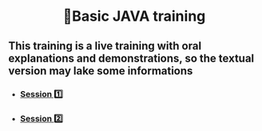 <h1 align="center">
    🍵Basic JAVA training
</h1>

<h2>This training is a live training with oral explanations and demonstrations, so the textual version may lake some informations</h2>

- <h3><a href="https://github.com/philippepeter/basic-java-training/blob/main/Session1.md">Session 1️⃣</a></h3>
- <h3><a href="https://github.com/philippepeter/basic-java-training/blob/main/Session2.md">Session 2️⃣</a></h3>